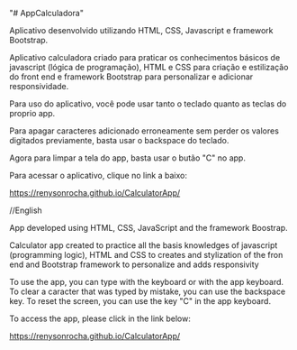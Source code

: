 "# AppCalculadora" 

Aplicativo desenvolvido utilizando HTML, CSS, Javascript e framework Bootstrap.

Aplicativo calculadora criado para praticar os conhecimentos básicos de javascript (lógica de programação), HTML e CSS para criação e estilização do front end e framework Bootstrap para personalizar e adicionar responsividade.

Para uso do aplicativo, você pode usar tanto o teclado quanto as teclas do proprio app.

Para apagar caracteres adicionado erroneamente sem perder os valores digitados previamente, basta usar o backspace do teclado.

Agora para limpar a tela do app, basta usar o butão "C" no app.

Para acessar o aplicativo, clique no link a baixo:

https://renysonrocha.github.io/CalculatorApp/

//English

App developed using HTML, CSS, JavaScript and the framework Boostrap.

Calculator app created to practice all the basis knowledges of javascript (programming logic), HTML and CSS to creates and stylization of the fron end and Bootstrap framework to personalize and adds responsivity

To use the app, you can type with the keyboard or with the app keyboard.
To clear a caracter that was typed by mistake, you can use the backspace key.
To reset the screen, you can use the key "C" in the app keyboard.

To access the app, please click in the link below:

https://renysonrocha.github.io/CalculatorApp/